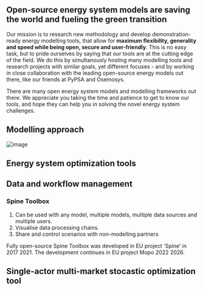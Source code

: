 ## Open-source energy system models are saving the world and fueling the green transition

Our mission is to research new methodology and develop demonstration-ready energy modelling tools, that allow for <b>maximum flexibility, generality and speed while being open, secure and user-friendly</b>. This is no easy task, but to pride ourselves by saying that our tools are at the cutting edge of the field. We do this by simultanously hosting many modelling tools and research projects with similar goals, yet different focuses - and by working in close collaboration with the leading open-source energy models out there, like our friends at PyPSA and Osemosys. 

There are many open energy system models and modelling frameworks out there. We appreciate you taking the time and patience to get to know our tools, and hope they can help you in solving the novel energy system challenges.

## Modelling approach

![image](https://user-images.githubusercontent.com/112698385/232751058-070d3b05-b338-4e36-b85b-e0ceaf6361b7.png)

## Energy system optimization tools



## Data and workflow management

### Spine Toolbox

1. Can be used with any model, multiple models, multiple data sources and multiple users.
2. Visualise data processing chains.
3. Share and control scenarios with non-modelling partners

Fully open-source Spine Toolbox was developed in EU project 'Spine’ in 2017 2021. The development continues in EU project Mopo 2022 2026.

## Single-actor multi-market stocastic optimization tool
